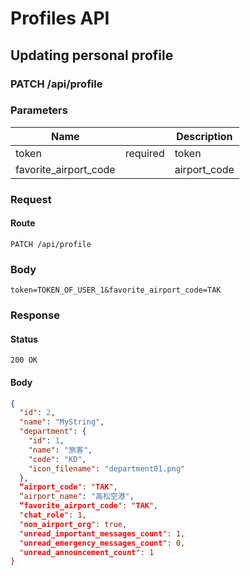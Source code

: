 # Profiles API

## Updating personal profile

### PATCH /api/profile


### Parameters

| Name |  | Description |
| --- | --- | --- |
| token |  required | token |
| favorite_airport_code |  | airport_code |


### Request

#### Route

```
PATCH /api/profile
```

### Body

```
token=TOKEN_OF_USER_1&favorite_airport_code=TAK
```


### Response

#### Status

```
200 OK
```

#### Body

```json
{
  "id": 2,
  "name": "MyString",
  "department": {
    "id": 1,
    "name": "旅客",
    "code": "KD",
    "icon_filename": "department01.png"
  },
  “airport_code": "TAK",
  “airport_name": "高松空港",
  “favorite_airport_code": "TAK",
  "chat_role": 1,
  "non_airport_org": true,
  "unread_important_messages_count": 1,
  "unread_emergency_messages_count": 0,
  "unread_announcement_count": 1
}
```


